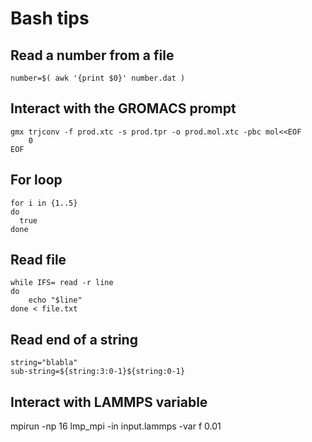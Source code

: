 # Bash tips

## Read a number from a file

```
number=$( awk '{print $0}' number.dat )
```

## Interact with the GROMACS prompt

```
gmx trjconv -f prod.xtc -s prod.tpr -o prod.mol.xtc -pbc mol<<EOF
    0
EOF
```

## For loop

```
for i in {1..5}
do
  true
done
```
## Read file

```
while IFS= read -r line
do
    echo "$line"
done < file.txt
```
## Read end of a string

```
string="blabla"
sub-string=${string:3:0-1}${string:0-1}
```

## Interact with LAMMPS variable

mpirun -np 16 lmp_mpi -in input.lammps -var f 0.01

